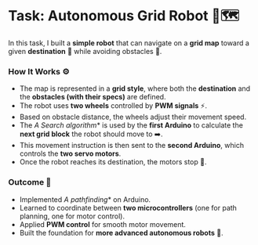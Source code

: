 # Task: Autonomous Grid Robot 🤖🗺️

In this task, I built a **simple robot** that can navigate on a **grid map** toward a given **destination** 📍 while avoiding obstacles 🚧.  

### How It Works ⚙️
- The map is represented in a **grid style**, where both the **destination** and the **obstacles (with their specs)** are defined.  
- The robot uses **two wheels** controlled by **PWM signals** ⚡.  
- Based on obstacle distance, the wheels adjust their movement speed.  
- The **A* Search algorithm** is used by the **first Arduino** to calculate the **next grid block** the robot should move to ➡️.  
- This movement instruction is then sent to the **second Arduino**, which controls the **two servo motors**.  
- Once the robot reaches its destination, the motors stop 🚦.  

### Outcome 🏁
- Implemented **A* pathfinding** on Arduino.  
- Learned to coordinate between **two microcontrollers** (one for path planning, one for motor control).  
- Applied **PWM control** for smooth motor movement.  
- Built the foundation for **more advanced autonomous robots** 🤝.  
